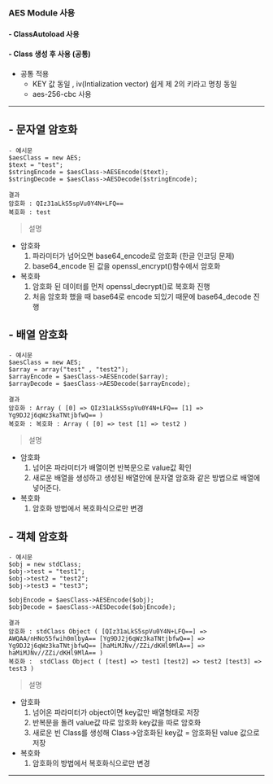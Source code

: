 ### AES Module 사용
#### - ClassAutoload 사용 
#### - Class 생성 후 사용 (공통)
- 공통 적용
    - KEY 값 동일 , iv(Intialization vector) 쉽게 제 2의 키라고 명칭 동일
    - aes-256-cbc 사용
--- 
## - 문자열 암호화
    - 예시문
    $aesClass = new AES;
    $text = "test";
    $stringEncode = $aesClass->AESEncode($text);
    $stringDecode = $aesClass->AESDecode($stringEncode);

    결과
    암호화 : QIz31aLkS5spVu0Y4N+LFQ==
    복호화 : test
>설명
- 암호화
    1. 파라미터가 넘어오면  base64_encode로 암호화 (한글 인코딩 문제)
    2. base64_encode 된 값을 openssl_encrypt()함수에서 암호화
- 복호화
    1. 암호화 된 데이터를 먼저 openssl_decrypt()로 복호화 진행
    2. 처음 암호화 했을 때 base64로 encode 되있기 때문에 base64_decode 진행
## - 배열 암호화
    - 예시문
    $aesClass = new AES;
    $array = array("test" , "test2");
    $arrayEncode = $aesClass->AESEncode($array);
    $arrayDecode = $aesClass->AESDecode($arrayEncode);

    결과
    암호화 : Array ( [0] => QIz31aLkS5spVu0Y4N+LFQ== [1] => Yg9DJ2j6qWz3kaTNtjbfwQ== )
    복호화 : 복호화 : Array ( [0] => test [1] => test2 )
>설명
- 암호화
    1. 넘어온 파라미터가 배열이면 반복문으로 value값 확인 
    2. 새로운 배열을 생성하고 생성된 배열안에 문자열 암호화 같은 방법으로 배열에 넣어준다.
- 복호화
    1. 암호화 방법에서 복호화식으로만 변경 
## - 객체 암호화
    - 예시문
    $obj = new stdClass;
    $obj->test = "test1";
    $obj->test2 = "test2";
    $obj->test3 = "test3";

    $objEncode = $aesClass->AESEncode($obj);
    $objDecode = $aesClass->AESDecode($objEncode);

    결과 
    암호화 : stdClass Object ( [QIz31aLkS5spVu0Y4N+LFQ==] => AWQAA/nHNo55fwih0mlbyA== [Yg9DJ2j6qWz3kaTNtjbfwQ==] => Yg9DJ2j6qWz3kaTNtjbfwQ== [haMiMJNv//ZZi/dKHl9MlA==] => haMiMJNv//ZZi/dKHl9MlA== )
    복호화 :  stdClass Object ( [test] => test1 [test2] => test2 [test3] => test3 )
>설명 
- 암호화
    1. 넘어온 파라미터가 object이면 key값만 배열형태로 저장
    2. 반복문을 돌려 value값 따로 암호화 key값을 따로 암호화
    3. 새로운 빈 Class를 생성해 Class->암호화된 key값 = 암호화된 value 값으로 저장
- 복호화
    1. 암호화의 방법에서 복호화식으로만 변경

---